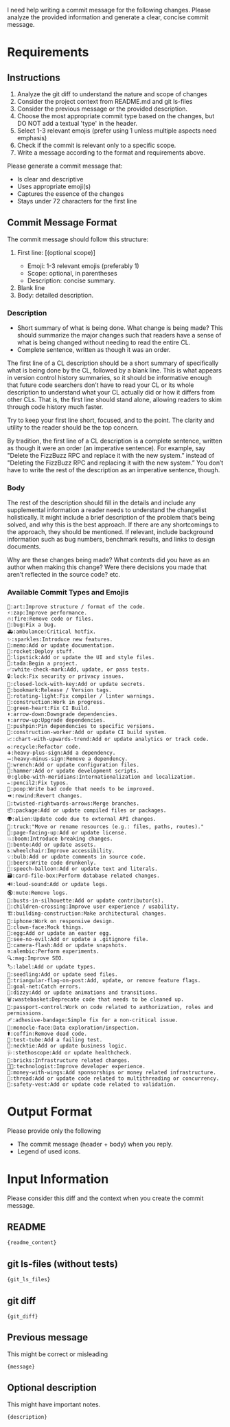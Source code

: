I need help writing a commit message for the following changes.
Please analyze the provided information and generate a clear, concise commit message.

# Requirements
## Instructions
1. Analyze the git diff to understand the nature and scope of changes
2. Consider the project context from README.md and git ls-files
3. Consider the previous message or the provided description.
4. Choose the most appropriate commit type based on the changes, but DO NOT add a textual 'type' in the header.
5. Select 1-3 relevant emojis (prefer using 1 unless multiple aspects need emphasis)
6. Check if the commit is relevant only to a specific scope.
7. Write a message according to the format and requirements above.

Please generate a commit message that:
- Is clear and descriptive
- Uses appropriate emoji(s)
- Captures the essence of the changes
- Stays under 72 characters for the first line

## Commit Message Format
The commit message should follow this structure:
1. First line: <emoji> [(optional scope)] <short description>
   - Emoji: 1-3 relevant emojis (preferably 1)
   - Scope: optional, in parentheses
   - Description: concise summary.
2. Blank line
3. Body: detailed description.

### Description
- Short summary of what is being done.
  What change is being made? This should summarize the major changes such that readers have a sense of what is being changed without needing to read the entire CL.
- Complete sentence, written as though it was an order.

The first line of a CL description should be a short summary of specifically what is being done by the CL, followed by a blank line.
This is what appears in version control history summaries, so it should be informative enough that future code searchers don’t have to read your CL or its whole description to understand what your CL actually did or how it differs from other CLs.
That is, the first line should stand alone, allowing readers to skim through code history much faster.

Try to keep your first line short, focused, and to the point. The clarity and utility to the reader should be the top concern.

By tradition, the first line of a CL description is a complete sentence, written as though it were an order (an imperative sentence).
For example, say "Delete the FizzBuzz RPC and replace it with the new system.” instead of "Deleting the FizzBuzz RPC and replacing it with the new system.”
You don’t have to write the rest of the description as an imperative sentence, though.

### Body

The rest of the description should fill in the details and include any supplemental information a reader needs to understand the changelist holistically.
It might include a brief description of the problem that’s being solved, and why this is the best approach.
If there are any shortcomings to the approach, they should be mentioned.
If relevant, include background information such as bug numbers, benchmark results, and links to design documents.

Why are these changes being made?
What contexts did you have as an author when making this change?
Were there decisions you made that aren’t reflected in the source code? etc.

### Available Commit Types and Emojis
```
🎨:art:Improve structure / format of the code.
⚡️:zap:Improve performance.
🔥:fire:Remove code or files.
🐛:bug:Fix a bug.
🚑️:ambulance:Critical hotfix.
✨:sparkles:Introduce new features.
📝:memo:Add or update documentation.
🚀:rocket:Deploy stuff.
💄:lipstick:Add or update the UI and style files.
🎉:tada:Begin a project.
✅:white-check-mark:Add, update, or pass tests.
🔒️:lock:Fix security or privacy issues.
🔐:closed-lock-with-key:Add or update secrets.
🔖:bookmark:Release / Version tags.
🚨:rotating-light:Fix compiler / linter warnings.
🚧:construction:Work in progress.
💚:green-heart:Fix CI Build.
⬇️:arrow-down:Downgrade dependencies.
⬆️:arrow-up:Upgrade dependencies.
📌:pushpin:Pin dependencies to specific versions.
👷:construction-worker:Add or update CI build system.
📈:chart-with-upwards-trend:Add or update analytics or track code.
♻️:recycle:Refactor code.
➕:heavy-plus-sign:Add a dependency.
➖:heavy-minus-sign:Remove a dependency.
🔧:wrench:Add or update configuration files.
🔨:hammer:Add or update development scripts.
🌐:globe-with-meridians:Internationalization and localization.
✏️:pencil2:Fix typos.
💩:poop:Write bad code that needs to be improved.
⏪️:rewind:Revert changes.
🔀:twisted-rightwards-arrows:Merge branches.
📦️:package:Add or update compiled files or packages.
👽️:alien:Update code due to external API changes.
🚚:truck:"Move or rename resources (e.g.: files, paths, routes)."
📄:page-facing-up:Add or update license.
💥:boom:Introduce breaking changes.
🍱:bento:Add or update assets.
♿️:wheelchair:Improve accessibility.
💡:bulb:Add or update comments in source code.
🍻:beers:Write code drunkenly.
💬:speech-balloon:Add or update text and literals.
🗃️:card-file-box:Perform database related changes.
🔊:loud-sound:Add or update logs.
🔇:mute:Remove logs.
👥:busts-in-silhouette:Add or update contributor(s).
🚸:children-crossing:Improve user experience / usability.
🏗️:building-construction:Make architectural changes.
📱:iphone:Work on responsive design.
🤡:clown-face:Mock things.
🥚:egg:Add or update an easter egg.
🙈:see-no-evil:Add or update a .gitignore file.
📸:camera-flash:Add or update snapshots.
⚗️:alembic:Perform experiments.
🔍️:mag:Improve SEO.
🏷️:label:Add or update types.
🌱:seedling:Add or update seed files.
🚩:triangular-flag-on-post:Add, update, or remove feature flags.
🥅:goal-net:Catch errors.
💫:dizzy:Add or update animations and transitions.
🗑️:wastebasket:Deprecate code that needs to be cleaned up.
🛂:passport-control:Work on code related to authorization, roles and permissions.
🩹:adhesive-bandage:Simple fix for a non-critical issue.
🧐:monocle-face:Data exploration/inspection.
⚰️:coffin:Remove dead code.
🧪:test-tube:Add a failing test.
👔:necktie:Add or update business logic.
🩺:stethoscope:Add or update healthcheck.
🧱:bricks:Infrastructure related changes.
🧑‍💻:technologist:Improve developer experience.
💸:money-with-wings:Add sponsorships or money related infrastructure.
🧵:thread:Add or update code related to multithreading or concurrency.
🦺:safety-vest:Add or update code related to validation.
```

# Output Format
Please provide only the following
- The commit message (header + body) when you reply.
- Legend of used icons.

# Input Information
Please consider this diff and the context when you create the commit message.

## README ####################################################################
```
{readme_content}
```

## git ls-files (without tests) ##############################################
```
{git_ls_files}
```

## git diff ##################################################################
```
{git_diff}
```

## Previous message ##########################################################
This might be correct or misleading
```
{message}
```

## Optional description ######################################################
This might have important notes.
```
{description}
```
